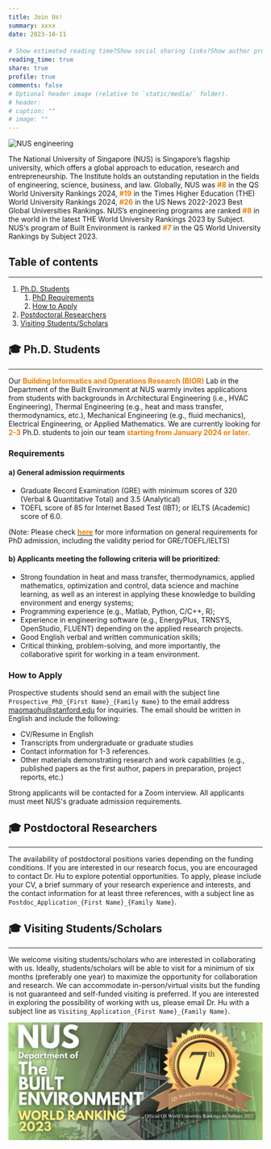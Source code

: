 ```yaml
---
title: Join Us!
summary: xxxx
date: 2023-10-11

# Show estimated reading time?Show social sharing links?Show author profile?Show comments?
reading_time: true
share: true  
profile: true
comments: false
# Optional header image (relative to `static/media/` folder).
# header:  
# caption: ""  
# image: "" 
---
```

![NUS engineering](nus_engineering.png)

The National University of Singapore (NUS) is Singapore’s flagship university, which offers a global approach to education, research and entrepreneurship. The Institute holds an outstanding reputation in the fields of engineering, science, business, and law. Globally, NUS was <span style="color:#EF7C00">**#8**</span> in the QS World University Rankings 2024, <span style="color:#EF7C00">**#19**</span> in the Times Higher Education (THE) World University Rankings 2024, <span style="color:#EF7C00">**#26**</span> in the US News 2022-2023 Best Global Universities Rankings. NUS’s engineering programs are ranked <span style="color:#EF7C00">**#8**</span> in the world in the latest THE World University Rankings 2023 by Subject. NUS‘s program of Built Environment is ranked <span style="color:#EF7C00">**#7**</span> in the QS World University Rankings by Subject 2023.

## **Table of contents**
---
1. [Ph.D. Students](#phd)
    1. [PhD Requirements](#phd_requirements)
    2. [How to Apply](#how_to_apply)
2. [Postdoctoral Researchers](#postdoc)
3. [Visiting Students/Scholars](#visiting)

## 🎓 **Ph.D. Students** <a name="phd"></a>
---
Our <span style="color:#EF7C00">**Building Informatics and Operations Research (BIOR)**</span> Lab in the Department of the Built Environment at NUS warmly invites applications from students with backgrounds in Architectural Engineering (i.e., HVAC Engineering),  Thermal Engineering (e.g., heat and mass transfer, thermodynamics, etc.), Mechanical Engineering (e.g., fluid mechanics), Electrical Engineering, or Applied Mathematics. We are currently looking for <span style="color:#EF7C00">**2-3**</span> Ph.D. students to join our team <span style="color:#EF7C00">**starting from January 2024 or later**</span>.

### Requirements <a name="phd_requirements"></a>
#### a) General admission requirments
* Graduate Record Examination (GRE) with minimum scores of 320 (Verbal & Quantitative Total) and 3.5 (Analytical)
* TOEFL score of 85 for Internet Based Test (IBT); or IELTS (Academic) score of 6.0.

(Note: Please check [<span style="color:#EF7C00">**here**</span>](https://cde.nus.edu.sg/graduate/graduate-programmes-by-research/admission-requirement-2/) for more information on general requirements for PhD admission, including the validity period for GRE/TOEFL/IELTS)

#### b) Applicants meeting the following criteria will be prioritized:
* Strong foundation in heat and mass transfer, thermodynamics, applied mathematics, optimization and control, data science and machine learning, as well as an interest in applying these knowledge to building environment and energy systems;
* Programming experience (e.g., Matlab, Python, C/C++, R);
* Experience in engineering software (e.g., EnergyPlus, TRNSYS, OpenStudio, FLUENT) depending on the applied research projects.
* Good English verbal and written communication skills;
* Critical thinking, problem-solving, and more importantly, the collaborative spirit for working in a team environment.

### How to Apply  <a name="how_to_apply"></a>
Prospective students should send an email with the subject line `Prospective_PhD_{First Name}_{Family Name}` to the email address <span style="color:#EF7C00">maomaohu@stanford.edu</span> for inquiries. The email should be written in English and include the following:
* CV/Resume in English
* Transcripts from undergraduate or graduate studies
* Contact information for 1-3 references.
* Other materials demonstrating research and work capabilities (e.g., published papers as the first author, papers in preparation, project reports, etc.)

Strong applicants will be contacted for a Zoom interview. All applicants must meet NUS's graduate admission requirements. 

## 🎓 **Postdoctoral Researchers**  <a name="postdoc"></a>
---
The availability of postdoctoral positions varies depending on the funding conditions. If you are interested in our research focus, you are encouraged to contact Dr. Hu to explore potential opportunities. To apply, please include your CV, a brief summary of your research experience and interests, and the contact information for at least three references, with a subject line as `Postdoc_Application_{First Name}_{Family Name}`.

## 🎓 **Visiting Students/Scholars**   <a name="visiting"></a>
---
We welcome visiting students/scholars who are interested in collaborating with us. Ideally, students/scholars will be able to visit for a minimum of six months (preferably one year) to maximize the opportunity for collaboration and research. We can accommodate in-person/virtual visits but the funding is not guaranteed and self-funded visiting is preferred. If you are interested in exploring the possibility of working with us, please email Dr. Hu with a subject line as `Visiting_Application_{First Name}_{Family Name}`.


![NUS built environment](nus_built_environment.png)

